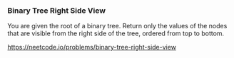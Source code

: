### Binary Tree Right Side View

You are given the root of a binary tree. Return only the values of the nodes that are visible from the right side of the tree, ordered from top to bottom.

https://neetcode.io/problems/binary-tree-right-side-view